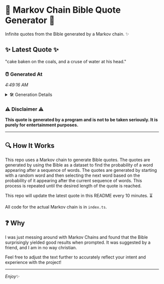 # 📖 Markov Chain Bible Quote Generator 📖

Infinite quotes from the Bible generated by a Markov chain. ✨

## ✨ Latest Quote ✨
"cake baken on the coals, and a cruse of water at his head."

### ⏰ Generated At
*4:49:16 AM*

<details>
    <summary>🛠️ Generation Details</summary>
    <p>
        <strong>🌱 Seed:</strong> cake<br>
        <strong>🔄 Iterations:</strong> 12<br>
        <strong>📜 Context History:</strong><br>[ cake ]: baken<br>[ cake, baken ]: on<br>[ cake, baken, on ]: the<br>[ cake, baken, on, the ]: coals,<br>[ cake, baken, on, the, coals, ]: and<br>[ cake, baken, on, the, coals,, and ]: a<br>[ baken, on, the, coals,, and, a ]: cruse<br>[ on, the, coals,, and, a, cruse ]: of<br>[ the, coals,, and, a, cruse, of ]: water<br>[ coals,, and, a, cruse, of, water ]: at<br>[ and, a, cruse, of, water, at ]: his<br>[ a, cruse, of, water, at, his ]: head.<br>
    </p>
</details>

### ⚠️ Disclaimer ⚠️
**This quote is generated by a program and is not to be taken seriously. It is purely for entertainment purposes.**

---

## 🔍 How It Works

This repo uses a Markov chain to generate Bible quotes. The quotes are generated by using the Bible as a dataset to find the probability of a word appearing after a sequence of words. The quotes are generated by starting with a random word and then selecting the next word based on the probability of it appearing after the current sequence of words. This process is repeated until the desired length of the quote is reached.

This repo will update the latest quote in this README every 10 minutes. ⏳

All code for the actual Markov chain is in `index.ts`.

## ❓ Why

I was just messing around with Markov Chains and found that the Bible surprisingly yielded good results when prompted. 
It was suggested by a friend, and I am in no way christian.

Feel free to adjust the text further to accurately reflect your intent and experience with the project!

---

*Enjoy*✨

